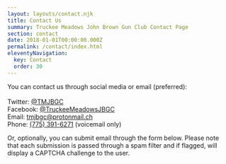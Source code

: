 ```yaml
---
layout: layouts/contact.njk
title: Contact Us
summary: Truckee Meadows John Brown Gun Club Contact Page
section: contact
date: 2018-01-01T00:00:00.000Z
permalink: /contact/index.html
eleventyNavigation:
  key: Contact
  order: 30
---
```

You can contact us through social media or email (preferred):\
\
Twitter: [@TMJBGC](https://twitter.com/TMJBGC)\
Facebook: [@TruckeeMeadowsJBGC](https://www.facebook.com/TruckeeMeadowsJBGC)\
Email: [tmjbgc@protonmail.ch](<mailto:tmjbgc@protonmail.ch?subject=Reaching out!>)\
Phone: [\(775\) 391-6271](<tel:+17753916271>) (voicemail only)

Or, optionally, you can submit email through the form below. Please note that each submission is passed through a spam filter and if flagged, will display a CAPTCHA challenge to the user.
